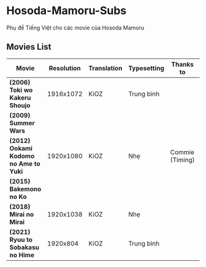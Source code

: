 # Hosoda-Mamoru-Subs
Phụ đề Tiếng Việt cho các movie của Hosoda Mamoru

## Movies List

|**Movie**|**Resolution**|**Translation**|**Typesetting**|**Thanks to**|**Last Modified**|**DDL**|**Note**|
|--------|--------|--------|--------|--------|--------|--------|--------|
|**(2006) Toki wo Kakeru Shoujo**|1916x1072|KiOZ|Trung bình||01/29/23|[BDRip](https://anime.kioz.workers.dev/0:/Toki%20wo%20Kakeru%20Shoujo/)||
|**(2009) Summer Wars**|||||||
|**(2012) Ookami Kodomo no Ame to Yuki**|1920x1080|KiOZ|Nhẹ|Commie (Timing)|01/30/23|[BDRip](https://anime.kioz.workers.dev/0:/Ookami%20Kodomo%20no%20Ame%20to%20Yuki%20(Wolf%20Children)/)||
|**(2015) Bakemono no Ko**|||||||
|**(2018) Mirai no Mirai**|1920x1038|KiOZ|Nhẹ|||[BDRip](https://anime.kioz.workers.dev/0:/Mirai%20no%20Mirai/)||
|**(2021) Ryuu to Sobakasu no Hime**|1920x804|KiOZ|Trung bình|||[BDRip](https://anime.kioz.workers.dev/0:/Ryuu%20to%20Sobakasu%20no%20Hime%20(Belle)/)||
